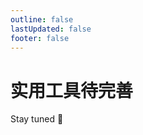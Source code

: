 ```yaml
---
outline: false
lastUpdated: false
footer: false
---
```


# 实用工具待完善

Stay tuned 🎁

<script setup>
  import PreviewComponent from '../components/preview-component.vue'
</script>

<PreviewComponent/>
<!-- <comment/> -->
